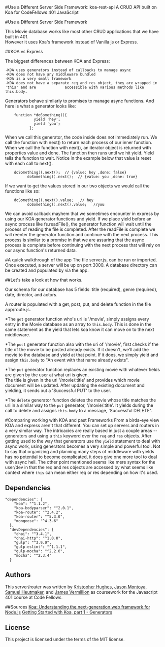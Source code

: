 #Use a Different Server Side Framework: koa-rest-api
A CRUD API built on Koa for CodeFellows 401 JavaScript

#Use a Different Server Side Framework 

This Movie database works like most other CRUD applications that we have built in 401.  
However it uses Koa's framework instead of Vanilla js or Express.

##KOA vs Express

The biggest differences between KOA and Express:

    -KOA uses generators instead of callbacks to manage async  
    -KOA does not have any middleware bundled
    -KOA is a very small framework
    -KOA does not have a separate req and res object, they are wrapped in 'this' and are             accessible with various methods like this.body.

Generators behave similarly to promises to manage async functions.  And here is what a generator looks like:
```
    function *doSomething(){
             yield 'hey';
             yield 'you';
           };
```
When we call this generator, the code inside does not immediately run.   We call the function with next() to return each process of our inner function.  When we call the function with next(), an iterator object is returned with properties value and done.  The function then runs until we hit yield.  Yield tells the function to wait.  Notice in the example below that value is reset with each call to next().
```
    doSomething().next();  // {value: hey ,done: false}
          doSomething().next();  // {value: you ,done: true}
```
If we want to get the values stored in our two objects we would call the functions like so:
```
    doSomething().next().value;   // hey
          doSomething().next().value;   //you
```
We can avoid callback mayhem that we sometimes encounter in express by using our KOA generator functions and yield.  If we place yield before an async process like fs.readFile(), the generator function will wait until the process of reading the file is completed.  After the readFile is complete we will reenter the generator function and continue with the next process.  This process is similar to a promise in that we are assuring that the async process is complete before continuing with the next process that will rely on our async function's returned data.


#A quick walkthrough of the app
The file server.js, can be run or imported.  Once executed, a server will be up on port 3000.
A database directory can be created and populated by via the app.

##Let's take a look at how that works.

Our schema for our database has 5 fields: title (required), genre (required), date, director, and actors.

A router is populated with a get, post, put, and delete function in the file app/route.js.

*The `get` generator function who's uri is '/movie', simply assigns every entry in the Movie database 
 as an array to `this.body`. This is done in the same statement as the yield that lets koa know 
 it can move on to the next middleware.

*The `post` generator function also with the uri of '/movie', first checks if the title of the movie to be posted 
 already exists. If it doesn't, we'll add the movie to the database and yield at that point. If it does,
 we simply yield and assign `this.body` to "An event with that name already exists".

*The `put` generator function replaces an existing movie with whatever fields are given by the user at what uri is given.  
 The title is given in the uri '/movie/:title' and provides which movie document will be updated. After updating
 the existing document and yielding, it sends out a 'Successful PUT' to the user.

*The `delete` generator function deletes the movie whose title matches the uri in a similar way to the `put` generator,
 '/movie/:title'.  It yields during the call to delete and assigns `this.body` to a message, 'Successful DELETE'.

#Comparing working with KOA and past Frameworks
From a birds-eye view KOA and express aren't that different. You can set up servers and routers in a very similar way.
The intricacies are really based in just a couple areas -- generators and using a `this` keyword over the `req` and `res` objects.
After getting used to the way that generators use the `yield` statement to deal with async work, using generators becomes a very
simple and powerful tool.  Not to say that organizing and planning many steps of middleware with yields has no potential to become
complicated, it does give one more tool to deal with async hell.  The other point mentioned seems like mere syntax for the user/dev
in that the req and res objects are accessed by what seems like context where `this` can mean either req or res depending on how it's 
used.

## Dependencies

```
"dependencies": {
    "koa": "^1.1.2",
    "koa-bodyparser": "^2.0.1",
    "koa-route": "^2.4.2",
    "koa-router": "^5.3.0",
    "mongoose": "^4.3.6"
  },
  "devDependencies": {
    "chai": "^3.4.1",
    "chai-http": "^1.0.0",
    "gulp": "^3.9.0",
    "gulp-eslint": "^1.1.1",
    "gulp-mocha": "^2.2.0",
    "mocha": "^2.3.4"
  }
```

## Authors

This server/router was written by [Kristopher Hughes](https://github.com/hugheskr),
[Jason Montoya](https://github.com/jacethelefty), [Samuel Heutmaker](https://github.com/SamHeutmaker),
and [James Vermillion](https://github.com/jamesvermillion) as coursework for the
Javascript 401 course at Code Fellows.


##Sources
[Koa: Understanding the next-generation web framework for Node.js](https://www.youtube.com/watch?v=RVxx2T7SPw8)
[Getting Started with Koa, part 1 - Generators](https://blog.risingstack.com/introduction-to-koa-generators/)

## License

This project is licensed under the terms of the MIT license.
